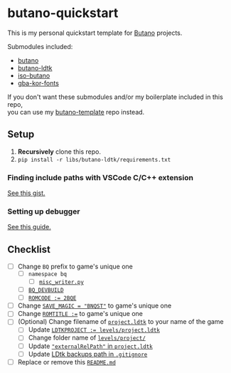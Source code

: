 # butano-quickstart

This is my personal quickstart template for [Butano](https://github.com/GValiente/butano) projects.

Submodules included:
* [butano](libs/butano/)
* [butano-ldtk](libs/butano-ldtk/)
* [iso-butano](libs/iso-butano/)
* [gba-kor-fonts](libs/gba-kor-fonts/)

If you don't want these submodules and/or my boilerplate included in this repo,\
you can use my [butano-template](https://github.com/copyrat90/butano-template) repo instead.

## Setup

1. **Recursively** clone this repo.
1. `pip install -r libs/butano-ldtk/requirements.txt`

### Finding include paths with VSCode C/C++ extension

[See this gist.](https://gist.github.com/copyrat90/eee49d92846ca3585a69d5bea001710d)

### Setting up debugger

[See this guide.](https://felixjones.co.uk/mgba_gdb/vscode.html)


## Checklist

- [ ] Change `BQ` prefix to game's unique one
   - [ ] `namespace bq`
      - [ ] [`misc_writer.py`](tools/misc_writer.py#L6)
   - [ ] [`BQ_DEVBUILD`](Makefile#L75)
   - [ ] [`ROMCODE := 2BQE`](Makefile#L63)
- [ ] Change [`SAVE_MAGIC = "BNQST"`](src/sys/config_save.cpp#L13) to game's unique one
- [ ] Change [`ROMTITLE :=`](Makefile#L62) to game's unique one
- [ ] (Optional) Change filename of [`project.ldtk`](levels/project.ldtk) to your name of the game
   - [ ] Update [`LDTKPROJECT := levels/project.ldtk`](Makefile#L44)
   - [ ] Change folder name of [`levels/project/`](levels/project/)
   - [ ] Update [`"externalRelPath"` in `project.ldtk`](levels/project.ldtk#L324)
   - [ ] Update [LDtk backups path in `.gitignore`](.gitignore#L19)
- [ ] Replace or remove this [`README.md`](README.md)
